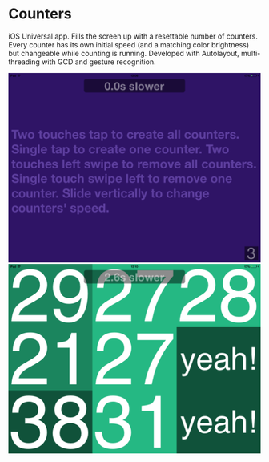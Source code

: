 # Counters
iOS Universal app. Fills the screen up with a resettable number of counters. Every counter has its own initial speed (and a matching color brightness) but changeable while counting is running. Developed with Autolayout, multi-threading with GCD and gesture recognition.

![Intial screen](https://github.com/pd3v/Counters/blob/master/Screenshots/Initial%20screen.PNG)
![3 x 3 counters screen whith speed changing indicator](https://github.com/pd3v/Counters/blob/master/Screenshots/counters%20running.PNG)


